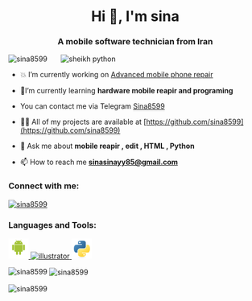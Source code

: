 <h1 align="center">Hi 👋, I'm sina</h1>
<h3 align="center">A mobile software technician from Iran</h3>

<img align="right" alt="sheikh python" width = "400" src ="https://mir-s3-cdn-cf.behance.net/project_modules/hd/06f21a161921919.63cd7887d0a70.gif">

<p align="left"> <img src="https://komarev.com/ghpvc/?username=sina8599&label=Profile%20views&color=0e75b6&style=flat" alt="sina8599" /> </p>

- 💥 I’m currently working on [Advanced mobile phone repair](https://github.com/sina8599)

- 🌙I’m currently learning **hardware mobile reapir and programing**

- You can contact me via Telegram [Sina8599](https://t.me/Sina9II)

- 👨‍💻 All of my projects are available at [https://github.com/sina8599](https://github.com/sina8599)

- 💬 Ask me about **mobile reapir , edit , HTML , Python**

- 📫 How to reach me **sinasinayy85@gmail.com**

<h3 align="left">Connect with me:</h3>
<p align="left">
<a href="https://www.youtube.com/c/sina8599" target="blank"><img align="center" src="https://raw.githubusercontent.com/rahuldkjain/github-profile-readme-generator/master/src/images/icons/Social/youtube.svg" alt="sina8599" height="30" width="40" /></a>
</p>

<h3 align="left">Languages and Tools:</h3>
<p align="left"> <a href="https://developer.android.com" target="_blank" rel="noreferrer"> <img src="https://raw.githubusercontent.com/devicons/devicon/master/icons/android/android-original-wordmark.svg" alt="android" width="40" height="40"/> </a> <a href="https://www.adobe.com/in/products/illustrator.html" target="_blank" rel="noreferrer"> <img src="https://www.vectorlogo.zone/logos/adobe_illustrator/adobe_illustrator-icon.svg" alt="illustrator" width="40" height="40"/> </a> <a href="https://www.python.org" target="_blank" rel="noreferrer"> <img src="https://raw.githubusercontent.com/devicons/devicon/master/icons/python/python-original.svg" alt="python" width="40" height="40"/> </a> </p>

<p><img align="left" src="https://github-readme-stats.vercel.app/api/top-langs?username=sina8599&show_icons=true&locale=en&layout=compact" alt="sina8599" /></p>

<p>&nbsp;<img align="center" src="https://github-readme-stats.vercel.app/api?username=sina8599&show_icons=true&locale=en" alt="sina8599" /></p>

<p><img align="center" src="https://github-readme-streak-stats.herokuapp.com/?user=sina8599&" alt="sina8599" /></p>
